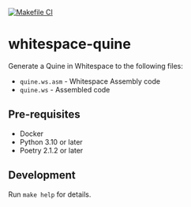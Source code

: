 [![Makefile CI](https://github.com/rzuckerm/whitespace-quine/actions/workflows/makefile.yml/badge.svg)](https://github.com/rzuckerm/whitespace-quine/actions/workflows/makefile.yml)
# whitespace-quine

Generate a Quine in Whitespace to the following files:

- `quine.ws.asm` - Whitespace Assembly code
- `quine.ws` - Assembled code

## Pre-requisites

- Docker
- Python 3.10 or later
- Poetry 2.1.2 or later

## Development

Run `make help` for details.
